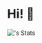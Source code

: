 
# Hi! 👋



![<annetteaune>'s Stats](https://github-readme-stats.vercel.app/api?username=<annetteaune>&theme=vue-dark&show_icons=true&hide_border=true&count_private=true)






<!--

**annetteaune/annetteaune** is a ✨ _special_ ✨ repository because its `README.md` (this file) appears on your GitHub profile.

Here are some ideas to get you started:

- 🔭 I’m currently working on ...
- 🌱 I’m currently learning ...
- 👯 I’m looking to collaborate on ...
- 🤔 I’m looking for help with ...
- 💬 Ask me about ...
- 📫 How to reach me: ...
- 😄 Pronouns: ...
- ⚡ Fun fact: ...
-->
